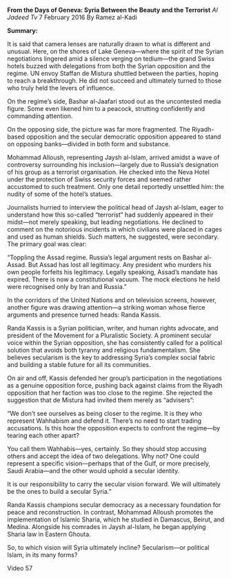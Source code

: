 **From the Days of Geneva: Syria Between the Beauty and the Terrorist** _Al Jadeed Tv_ 7 February 2016 By Ramez al-Kadi

**Summary:**

It is said that camera lenses are naturally drawn to what is different and unusual. Here, on the shores of Lake Geneva—where the spirit of the Syrian negotiations lingered amid a silence verging on tedium—the grand Swiss hotels buzzed with delegations from both the Syrian opposition and the regime. UN envoy Staffan de Mistura shuttled between the parties, hoping to reach a breakthrough. He did not succeed and ultimately turned to those who truly held the levers of influence.

On the regime’s side, Bashar al-Jaafari stood out as the uncontested media figure. Some even likened him to a peacock, strutting confidently and commanding attention.

On the opposing side, the picture was far more fragmented. The Riyadh-based opposition and the secular democratic opposition appeared to stand on opposing banks—divided in both form and substance.

Mohammad Alloush, representing Jaysh al-Islam, arrived amidst a wave of controversy surrounding his inclusion—largely due to Russia’s designation of his group as a terrorist organisation. He checked into the Neva Hotel under the protection of Swiss security forces and seemed rather accustomed to such treatment. Only one detail reportedly unsettled him: the nudity of some of the hotel’s statues.

Journalists hurried to interview the political head of Jaysh al-Islam, eager to understand how this so-called “terrorist” had suddenly appeared in their midst—not merely speaking, but leading negotiations. He declined to comment on the notorious incidents in which civilians were placed in cages and used as human shields. Such matters, he suggested, were secondary. The primary goal was clear:

“Toppling the Assad regime. Russia’s legal argument rests on Bashar al-Assad. But Assad has lost all legitimacy. Any president who murders his own people forfeits his legitimacy. Legally speaking, Assad’s mandate has expired. There is now a constitutional vacuum. The mock elections he held were recognised only by Iran and Russia.”

In the corridors of the United Nations and on television screens, however, another figure was drawing attention—a striking woman whose fierce arguments and presence turned heads: Randa Kassis.

Randa Kassis is a Syrian politician, writer, and human rights advocate, and president of the Movement for a Pluralistic Society. A prominent secular voice within the Syrian opposition, she has consistently called for a political solution that avoids both tyranny and religious fundamentalism. She believes secularism is the key to addressing Syria’s complex social fabric and building a stable future for all its communities.

On air and off, Kassis defended her group’s participation in the negotiations as a genuine opposition force, pushing back against claims from the Riyadh opposition that her faction was too close to the regime. She rejected the suggestion that de Mistura had invited them merely as “advisers”:

“We don’t see ourselves as being closer to the regime. It is they who represent Wahhabism and defend it. There’s no need to start trading accusations. Is this how the opposition expects to confront the regime—by tearing each other apart?

You call them Wahhabis—yes, certainly. So they should stop accusing others and accept the idea of two delegations. Why not? One could represent a specific vision—perhaps that of the Gulf, or more precisely, Saudi Arabia—and the other would uphold a secular identity.

It is our responsibility to carry the secular vision forward. We will ultimately be the ones to build a secular Syria.”

Randa Kassis champions secular democracy as a necessary foundation for peace and reconstruction. In contrast, Mohammad Alloush promotes the implementation of Islamic Sharia, which he studied in Damascus, Beirut, and Medina. Alongside his comrades in Jaysh al-Islam, he began applying Sharia law in Eastern Ghouta.

So, to which vision will Syria ultimately incline? Secularism—or political Islam, in its many forms?

Video 57